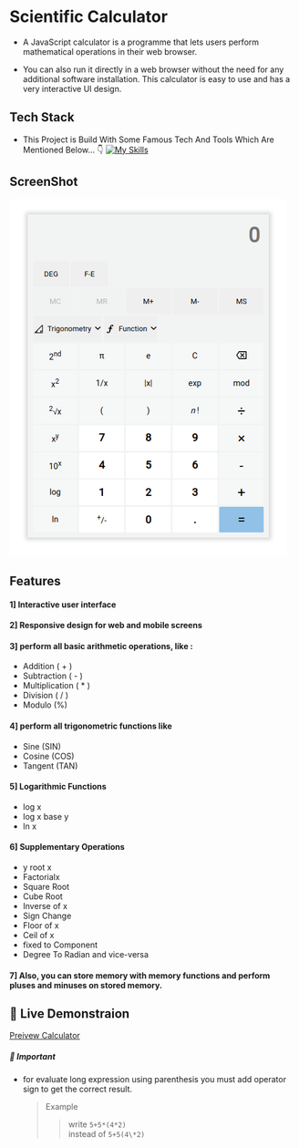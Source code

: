 # Scientific Calculator

- A JavaScript calculator is a programme that lets users perform mathematical operations in their web browser.

- You can also run it directly in a web browser without the need for any additional software installation. This calculator is easy to use and has a very interactive UI design.

## Tech Stack

- This Project is Build With Some Famous Tech And Tools Which Are Mentioned Below... 👇
  [![My Skills](https://skillicons.dev/icons?i=js,html,css,vscode,git,github)](https://skillicons.dev)

## ScreenShot

![Scientific Calculator](./images/calculator%20Screenshot.png)

## Features

#### 1] Interactive user interface

#### 2] Responsive design for web and mobile screens

#### 3] perform all basic arithmetic operations, like :

- Addition ( + )
- Subtraction ( - )
- Multiplication ( \* )
- Division ( / )
- Modulo (%)

#### 4] perform all trigonometric functions like

- Sine (SIN)
- Cosine (COS)
- Tangent (TAN)

#### 5] Logarithmic Functions

- log x
- log x base y
- ln x

#### 6] Supplementary Operations

- y root x
- Factorialx
- Square Root
- Cube Root
- Inverse of x
- Sign Change
- Floor of x
- Ceil of x
- fixed to Component
- Degree To Radian and vice-versa

#### 7] Also, you can store memory with memory functions and perform pluses and minuses on stored memory.

## 🚀 Live Demonstraion

[Preivew Calculator](https://jupinsimform.github.io/lms-Scientific-Calculator/)

##### 🛑 Important

- for evaluate long expression using parenthesis you must add operator sign to get the correct result.
  > Example
  >
  > > write `5+5*(4*2)` \
  > > instead of `5+5(4\*2)`
